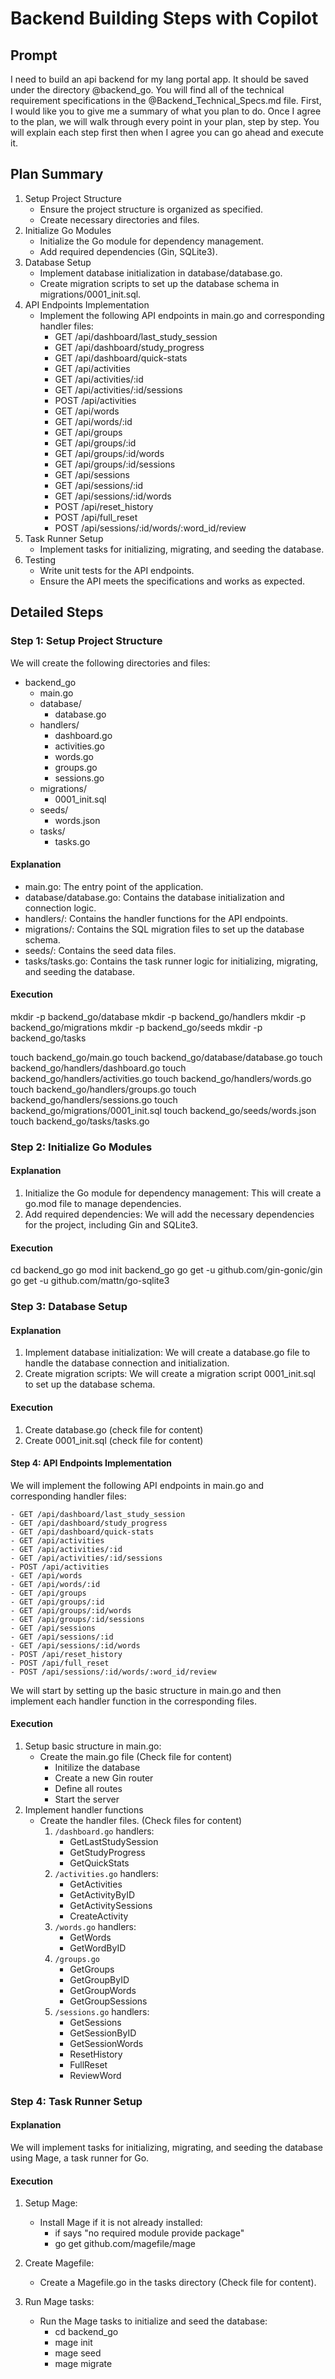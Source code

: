 # Backend Building Steps with Copilot

## Prompt

I need to build an api backend for my lang portal app. It should be saved under the directory @backend_go. You will find all of the technical requirement specifications in the @Backend_Technical_Specs.md file. First, I would like you to give me a summary of what you plan to do. Once I agree to the plan, we will walk through every point in your plan, step by step. You will explain each step first then when I agree you can go ahead and execute it.

## Plan Summary

1. Setup Project Structure
	- Ensure the project structure is organized as specified.
	- Create necessary directories and files.
2. Initialize Go Modules
	- Initialize the Go module for dependency management.
	- Add required dependencies (Gin, SQLite3).
3. Database Setup
	- Implement database initialization in database/database.go.
	- Create migration scripts to set up the database schema in migrations/0001_init.sql.
4. API Endpoints Implementation
	- Implement the following API endpoints in main.go and corresponding handler files:
		- GET /api/dashboard/last_study_session
		- GET /api/dashboard/study_progress
		- GET /api/dashboard/quick-stats
		- GET /api/activities
		- GET /api/activities/:id
		- GET /api/activities/:id/sessions
		- POST /api/activities
		- GET /api/words
		- GET /api/words/:id
		- GET /api/groups
		- GET /api/groups/:id
		- GET /api/groups/:id/words
		- GET /api/groups/:id/sessions
		- GET /api/sessions
		- GET /api/sessions/:id
		- GET /api/sessions/:id/words
		- POST /api/reset_history
		- POST /api/full_reset
		- POST /api/sessions/:id/words/:word_id/review
5. Task Runner Setup
	- Implement tasks for initializing, migrating, and seeding the database.
6. Testing
	- Write unit tests for the API endpoints.
	- Ensure the API meets the specifications and works as expected.

## Detailed Steps

### Step 1: Setup Project Structure

We will create the following directories and files:

- backend_go
    - main.go
    - database/
        - database.go
    - handlers/
        - dashboard.go
        - activities.go
        - words.go
        - groups.go
        - sessions.go
    - migrations/
        - 0001_init.sql
    - seeds/
        - words.json
    - tasks/
        - tasks.go

#### Explanation

- main.go: The entry point of the application.
- database/database.go: Contains the database initialization and connection logic.
- handlers/: Contains the handler functions for the API endpoints.
- migrations/: Contains the SQL migration files to set up the database schema.
- seeds/: Contains the seed data files.
- tasks/tasks.go: Contains the task runner logic for initializing, migrating, and seeding the database.

#### Execution

mkdir -p backend_go/database
mkdir -p backend_go/handlers
mkdir -p backend_go/migrations
mkdir -p backend_go/seeds
mkdir -p backend_go/tasks

touch backend_go/main.go
touch backend_go/database/database.go
touch backend_go/handlers/dashboard.go
touch backend_go/handlers/activities.go
touch backend_go/handlers/words.go
touch backend_go/handlers/groups.go
touch backend_go/handlers/sessions.go
touch backend_go/migrations/0001_init.sql
touch backend_go/seeds/words.json
touch backend_go/tasks/tasks.go

### Step 2: Initialize Go Modules

#### Explanation

1. Initialize the Go module for dependency management: This will create a go.mod file to manage dependencies.
2. Add required dependencies: We will add the necessary dependencies for the project, including Gin and SQLite3.

#### Execution

cd backend_go
go mod init backend_go
go get -u github.com/gin-gonic/gin
go get -u github.com/mattn/go-sqlite3

### Step 3: Database Setup

#### Explanation

1. Implement database initialization: We will create a database.go file to handle the database connection and initialization.
2. Create migration scripts: We will create a migration script 0001_init.sql to set up the database schema.

#### Execution

1. Create database.go (check file for content)
2. Create 0001_init.sql (check file for content)

#### Step 4: API Endpoints Implementation
We will implement the following API endpoints in main.go and corresponding handler files:

	- GET /api/dashboard/last_study_session
	- GET /api/dashboard/study_progress
	- GET /api/dashboard/quick-stats
	- GET /api/activities
	- GET /api/activities/:id
	- GET /api/activities/:id/sessions
	- POST /api/activities
	- GET /api/words
	- GET /api/words/:id
	- GET /api/groups
	- GET /api/groups/:id
	- GET /api/groups/:id/words
	- GET /api/groups/:id/sessions
	- GET /api/sessions
	- GET /api/sessions/:id
	- GET /api/sessions/:id/words
	- POST /api/reset_history
	- POST /api/full_reset
	- POST /api/sessions/:id/words/:word_id/review

We will start by setting up the basic structure in main.go and then implement each handler function in the corresponding files.

#### Execution

1. Setup basic structure in main.go:
	- Create the main.go file (Check file for content)
		- Initilize the database
		- Create a new Gin router
		- Define all routes
		- Start the server
2. Implement handler functions
	- Create the handler files. (Check files for content)
		1. `/dashboard.go` handlers:
			- GetLastStudySession 
			- GetStudyProgress
			- GetQuickStats
		2. `/activities.go` handlers:
			- GetActivities
			- GetActivityByID
			- GetActivitySessions
			- CreateActivity
		3. `/words.go` handlers:
			- GetWords
			- GetWordByID
		4. `/groups.go`
			- GetGroups
			- GetGroupByID
			- GetGroupWords
			- GetGroupSessions
		5. `/sessions.go` handlers:
			- GetSessions
			- GetSessionByID
			- GetSessionWords
			- ResetHistory
			- FullReset
			- ReviewWord

### Step 4: Task Runner Setup

#### Explanation

We will implement tasks for initializing, migrating, and seeding the database using Mage, a task runner for Go.

#### Execution

1. Setup Mage:
	- Install Mage if it is not already installed:
		- if says "no required module provide package"
		- go get github.com/magefile/mage

2. Create Magefile:
	- Create a Magefile.go in the tasks directory (Check file for content).

3. Run Mage tasks:
	- Run the Mage tasks to initialize and seed the database:
		- cd backend_go
		- mage init
		- mage seed
		- mage migrate